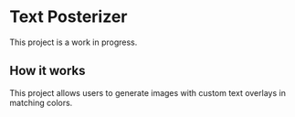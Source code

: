 # Text Posterizer
This project is a work in progress.

## How it works

This project allows users to generate images with custom text overlays in matching colors.
